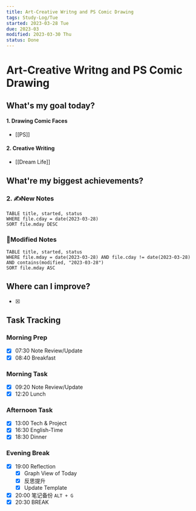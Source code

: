 ```yaml
---
title: Art-Creative Writng and PS Comic Drawing
tags: Study-Log/Tue
started: 2023-03-28 Tue
due: 2023-03
modified: 2023-03-30 Thu
status: Done
---
```

# Art-Creative Writng and PS Comic Drawing
## What's my goal today?
#### 1. Drawing Comic Faces
- [[PS]]
#### 2. Creative Writing
- [[Dream Life]]
## What're my biggest achievements?
### 2. ✍️New Notes

```dataview
TABLE title, started, status
WHERE file.cday = date(2023-03-28)
SORT file.mday DESC
```

### 📝Modified Notes

```dataview
TABLE title, started, status
WHERE file.mday = date(2023-03-28) AND file.cday != date(2023-03-28) AND contains(modified, "2023-03-28")
SORT file.mday ASC
```

## Where can I improve?
- [x] 
## Task Tracking
### Morning Prep
- [x] 07:30 Note Review/Update
- [x] 08:40 Breakfast
### Morning Task
- [x] 09:20 Note Review/Update
- [x] 12:20 Lunch
### Afternoon Task
- [x] 13:00 Tech & Project
- [x] 16:30 English-Time
- [x] 18:30 Dinner
### Evening Break
- [x] 19:00 Reflection
	- [x] Graph View of Today
	- [x] 反思提升
	- [x] Update Template 
- [x] 20:00 笔记备份 `ALT + G`
- [x] 20:30 BREAK